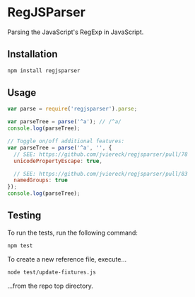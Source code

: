 # RegJSParser

Parsing the JavaScript's RegExp in JavaScript.

## Installation

```bash
npm install regjsparser
```

## Usage

```js
var parse = require('regjsparser').parse;

var parseTree = parse('^a'); // /^a/
console.log(parseTree);

// Toggle on/off additional features:
var parseTree = parse('^a', '', {
  // SEE: https://github.com/jviereck/regjsparser/pull/78
  unicodePropertyEscape: true,

  // SEE: https://github.com/jviereck/regjsparser/pull/83
  namedGroups: true
});
console.log(parseTree);
```

## Testing

To run the tests, run the following command:

```bash
npm test
```

To create a new reference file, execute…

```bash
node test/update-fixtures.js
```

…from the repo top directory.
